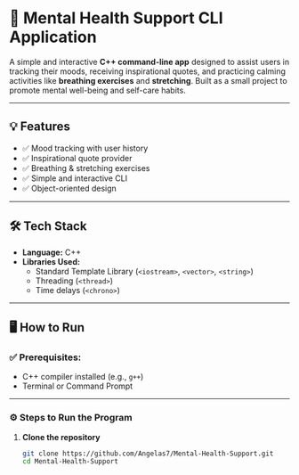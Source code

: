 # 🧠 Mental Health Support CLI Application

A simple and interactive **C++ command-line app** designed to assist users in tracking their moods, receiving inspirational quotes, and practicing calming activities like **breathing exercises** and **stretching**. Built as a small project to promote mental well-being and self-care habits.

---

## 💡 Features

- ✅ Mood tracking with user history
- ✅ Inspirational quote provider
- ✅ Breathing & stretching exercises
- ✅ Simple and interactive CLI
- ✅ Object-oriented design

---

## 🛠️ Tech Stack

- **Language:** C++
- **Libraries Used:**
  - Standard Template Library (`<iostream>`, `<vector>`, `<string>`)
  - Threading (`<thread>`)
  - Time delays (`<chrono>`)

---

## 🖥️ How to Run

### ✅ Prerequisites:
- C++ compiler installed (e.g., `g++`)
- Terminal or Command Prompt

---

### ⚙️ Steps to Run the Program

1. **Clone the repository**
   ```bash
   git clone https://github.com/Angelas7/Mental-Health-Support.git
   cd Mental-Health-Support
